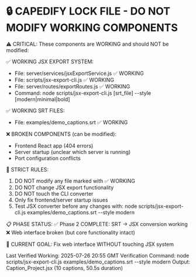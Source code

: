 🔒 CAPEDIFY LOCK FILE - DO NOT MODIFY WORKING COMPONENTS
================================================================

⚠️ CRITICAL: These components are WORKING and should NOT be modified:

✅ WORKING JSX EXPORT SYSTEM:
- File: server/services/jsxExportService.js ✅ WORKING
- File: scripts/jsx-export-cli.js ✅ WORKING  
- File: server/routes/exportRoutes.js ✅ WORKING
- Command: node scripts/jsx-export-cli.js [srt_file] --style [modern|minimal|bold]

✅ WORKING SRT FILES:
- File: examples/demo_captions.srt ✅ WORKING

❌ BROKEN COMPONENTS (can be modified):
- Frontend React app (404 errors)
- Server startup (unclear which server is running)
- Port configuration conflicts

🚨 STRICT RULES:
1. DO NOT modify any file marked with ✅ WORKING
2. DO NOT change JSX export functionality
3. DO NOT touch the CLI converter
4. Only fix frontend/server startup issues
5. Test JSX converter before any changes with:
   node scripts/jsx-export-cli.js examples/demo_captions.srt --style modern

📋 PHASE STATUS:
✅ Phase 2 COMPLETE: SRT → JSX conversion working
❌ Web interface broken (but core functionality intact)

🎯 CURRENT GOAL: Fix web interface WITHOUT touching JSX system

Last Verified Working: 2025-07-26 20:55 GMT
Verification Command: node scripts/jsx-export-cli.js examples/demo_captions.srt --style modern
Output: Caption_Project.jsx (10 captions, 50.5s duration)
